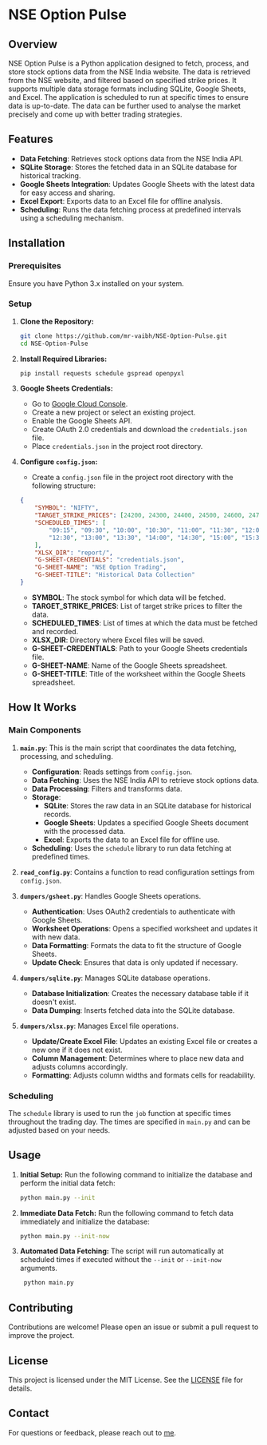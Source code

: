 # NSE Option Pulse

## Overview

NSE Option Pulse is a Python application designed to fetch, process, and store stock options data from the NSE India website. The data is retrieved from the NSE website, and filtered based on specified strike prices. It supports multiple data storage formats including SQLite, Google Sheets, and Excel. The application is scheduled to run at specific times to ensure data is up-to-date. The data can be further used to analyse the market precisely and come up with better trading strategies.

## Features

- **Data Fetching**: Retrieves stock options data from the NSE India API.
- **SQLite Storage**: Stores the fetched data in an SQLite database for historical tracking.
- **Google Sheets Integration**: Updates Google Sheets with the latest data for easy access and sharing.
- **Excel Export**: Exports data to an Excel file for offline analysis.
- **Scheduling**: Runs the data fetching process at predefined intervals using a scheduling mechanism.

## Installation

### Prerequisites

Ensure you have Python 3.x installed on your system.

### Setup

1. **Clone the Repository:**

    ```bash
    git clone https://github.com/mr-vaibh/NSE-Option-Pulse.git
    cd NSE-Option-Pulse
    ```

2. **Install Required Libraries:**

    ```bash
    pip install requests schedule gspread openpyxl
    ```

3. **Google Sheets Credentials:**
   - Go to [Google Cloud Console](https://console.cloud.google.com/).
   - Create a new project or select an existing project.
   - Enable the Google Sheets API.
   - Create OAuth 2.0 credentials and download the `credentials.json` file.
   - Place `credentials.json` in the project root directory.

4. **Configure `config.json`:**
   - Create a `config.json` file in the project root directory with the following structure:

    ```json
    {
        "SYMBOL": "NIFTY",
        "TARGET_STRIKE_PRICES": [24200, 24300, 24400, 24500, 24600, 24700],
        "SCHEDULED_TIMES": [
            "09:15", "09:30", "10:00", "10:30", "11:00", "11:30", "12:00",
            "12:30", "13:00", "13:30", "14:00", "14:30", "15:00", "15:35"
        ],
        "XLSX_DIR": "report/",
        "G-SHEET-CREDENTIALS": "credentials.json",
        "G-SHEET-NAME": "NSE Option Trading",
        "G-SHEET-TITLE": "Historical Data Collection"
    }
    ```

    - **SYMBOL**: The stock symbol for which data will be fetched.
    - **TARGET_STRIKE_PRICES**: List of target strike prices to filter the data.
    - **SCHEDULED_TIMES**: List of times at which the data must be fetched and recorded.
    - **XLSX_DIR**: Directory where Excel files will be saved.
    - **G-SHEET-CREDENTIALS**: Path to your Google Sheets credentials file.
    - **G-SHEET-NAME**: Name of the Google Sheets spreadsheet.
    - **G-SHEET-TITLE**: Title of the worksheet within the Google Sheets spreadsheet.

## How It Works

### Main Components

1. **`main.py`**: This is the main script that coordinates the data fetching, processing, and scheduling.
    - **Configuration**: Reads settings from `config.json`.
    - **Data Fetching**: Uses the NSE India API to retrieve stock options data.
    - **Data Processing**: Filters and transforms data.
    - **Storage**:
        - **SQLite**: Stores the raw data in an SQLite database for historical records.
        - **Google Sheets**: Updates a specified Google Sheets document with the processed data.
        - **Excel**: Exports the data to an Excel file for offline use.
    - **Scheduling**: Uses the `schedule` library to run data fetching at predefined times.

2. **`read_config.py`**: Contains a function to read configuration settings from `config.json`.

3. **`dumpers/gsheet.py`**: Handles Google Sheets operations.
    - **Authentication**: Uses OAuth2 credentials to authenticate with Google Sheets.
    - **Worksheet Operations**: Opens a specified worksheet and updates it with new data.
    - **Data Formatting**: Formats the data to fit the structure of Google Sheets.
    - **Update Check**: Ensures that data is only updated if necessary.

4. **`dumpers/sqlite.py`**: Manages SQLite database operations.
    - **Database Initialization**: Creates the necessary database table if it doesn't exist.
    - **Data Dumping**: Inserts fetched data into the SQLite database.

5. **`dumpers/xlsx.py`**: Manages Excel file operations.
    - **Update/Create Excel File**: Updates an existing Excel file or creates a new one if it does not exist.
    - **Column Management**: Determines where to place new data and adjusts columns accordingly.
    - **Formatting**: Adjusts column widths and formats cells for readability.

### Scheduling

The `schedule` library is used to run the `job` function at specific times throughout the trading day. The times are specified in `main.py` and can be adjusted based on your needs.

## Usage

1. **Initial Setup:**
   Run the following command to initialize the database and perform the initial data fetch:

    ```bash
    python main.py --init
    ```

2. **Immediate Data Fetch:**
   Run the following command to fetch data immediately and initialize the database:

    ```bash
    python main.py --init-now
    ```

3. **Automated Data Fetching:**
   The script will run automatically at scheduled times if executed without the `--init` or `--init-now` arguments.

   ```bash
    python main.py
    ```

## Contributing

Contributions are welcome! Please open an issue or submit a pull request to improve the project.

## License

This project is licensed under the MIT License. See the [LICENSE](LICENSE) file for details.

## Contact

For questions or feedback, please reach out to [me](mailto:shuklavaibhav336@gmail.com).
